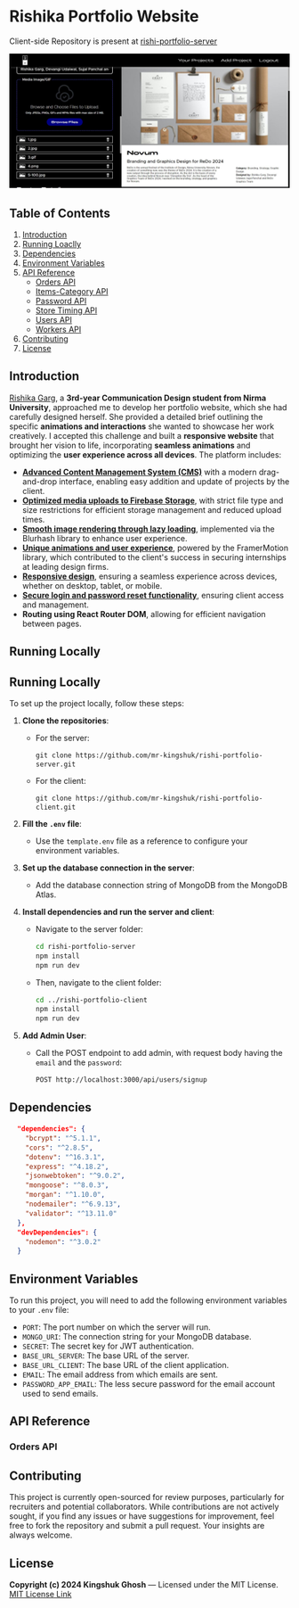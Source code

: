 # Rishika Portfolio Website

Client-side Repository is present at <a href="https://github.com/mr-kingshuk/rishi-portfolio-client" target="_blank" rel="noopener noreferrer">rishi-portfolio-server</a>

![Project Showcase - Website Screenshot](public/Website-Preview.JPG)

## Table of Contents
1. [Introduction](#introduction)
2. [Running Loaclly](#running-locally)
3. [Dependencies](#dependencies)
4. [Environment Variables](#environment-variables)
5. [API Reference](#api-reference)
    - [Orders API](#orders-api)
    - [Items-Category API](#items-category-api)
    - [Password API](#password-api)
    - [Store Timing API](#store-timing-api)
    - [Users API](#users-api)
    - [Workers API](#workers-api)
6. [Contributing](#contributing)    
7. [License](#license)

## Introduction

<a href="https://www.linkedin.com/in/rishisdesign/" target="_blank" rel="noopener noreferrer">Rishika Garg</a>, a **3rd-year Communication Design student from Nirma University**, approached me to develop her portfolio website, which she had carefully designed herself. She provided a detailed brief outlining the specific **animations and interactions** she wanted to showcase her work creatively. I accepted this challenge and built a **responsive website** that brought her vision to life, incorporating **seamless animations** and optimizing the **user experience across all devices**. The platform includes:

- <ins>**Advanced Content Management System (CMS)**</ins> with a modern drag-and-drop interface, enabling easy addition and update of projects by the client.
- <ins>**Optimized media uploads to Firebase Storage**</ins>, with strict file type and size restrictions for efficient storage management and reduced upload times.
- <ins>**Smooth image rendering through lazy loading**</ins>, implemented via the Blurhash library to enhance user experience.
- <ins>**Unique animations and user experience**</ins>, powered by the FramerMotion library, which contributed to the client's success in securing internships at leading design firms.
- <ins>**Responsive design**</ins>, ensuring a seamless experience across devices, whether on desktop, tablet, or mobile.
- <ins>**Secure login and password reset functionality**</ins>, ensuring client access and management.
- </ins>**Routing using React Router DOM**</ins>, allowing for efficient navigation between pages.

## Running Locally

## Running Locally

To set up the project locally, follow these steps:

1. **Clone the repositories**:
   - For the server: 
     ```
     git clone https://github.com/mr-kingshuk/rishi-portfolio-server.git
     ```
   - For the client: 
     ```
     git clone https://github.com/mr-kingshuk/rishi-portfolio-client.git
     ```

2. **Fill the `.env` file**: 
   - Use the `template.env` file as a reference to configure your environment variables.

3. **Set up the database connection in the server**:
   - Add the database connection string of MongoDB from the MongoDB Atlas.

4. **Install dependencies and run the server and client**:
   - Navigate to the server folder:
     ```bash
     cd rishi-portfolio-server
     npm install
     npm run dev
     ```
   - Then, navigate to the client folder:
     ```bash
     cd ../rishi-portfolio-client
     npm install
     npm run dev
     ```

5. **Add Admin User**:
   - Call the POST endpoint to add admin, with request body having the `email` and the `password`:
     ```
     POST http://localhost:3000/api/users/signup
     ```

## Dependencies

```json
  "dependencies": {
    "bcrypt": "^5.1.1",
    "cors": "^2.8.5",
    "dotenv": "^16.3.1",
    "express": "^4.18.2",
    "jsonwebtoken": "^9.0.2",
    "mongoose": "^8.0.3",
    "morgan": "^1.10.0",
    "nodemailer": "^6.9.13",
    "validator": "^13.11.0"
  },
  "devDependencies": {
    "nodemon": "^3.0.2"
  }
```

## Environment Variables

To run this project, you will need to add the following environment variables to your `.env` file:

- `PORT`: The port number on which the server will run.
- `MONGO_URI`: The connection string for your MongoDB database.
- `SECRET`: The secret key for JWT authentication.
- `BASE_URL_SERVER`: The base URL of the server.
- `BASE_URL_CLIENT`: The base URL of the client application.
- `EMAIL`: The email address from which emails are sent.
- `PASSWORD_APP_EMAIL`: The less secure password for the email account used to send emails.

## API Reference
### Orders API

## Contributing 

This project is currently open-sourced for review purposes, particularly for recruiters and potential collaborators. While contributions are not actively sought, if you find any issues or have suggestions for improvement, feel free to fork the repository and submit a pull request. Your insights are always welcome.

## License

**Copyright (c) 2024 Kingshuk Ghosh** — Licensed under the MIT License. [MIT License Link](https://opensource.org/license/mit)
